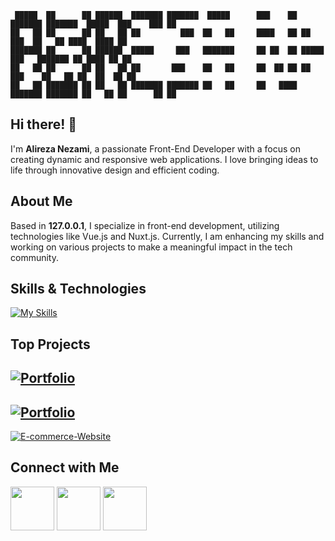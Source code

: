 ```
 █████  ██      ██ ██████  ███████ ███████  █████      ███    ██ ███████ ███████  █████  ███    ███ ██ 
██   ██ ██      ██ ██   ██ ██         ███  ██   ██     ████   ██ ██         ███  ██   ██ ████  ████ ██ 
███████ ██      ██ ██████  █████     ███   ███████     ██ ██  ██ █████     ███   ███████ ██ ████ ██ ██ 
██   ██ ██      ██ ██   ██ ██       ███    ██   ██     ██  ██ ██ ██       ███    ██   ██ ██  ██  ██ ██ 
██   ██ ███████ ██ ██   ██ ███████ ███████ ██   ██     ██   ████ ███████ ███████ ██   ██ ██      ██ ██ 
```                                                                                                       
                                                                                                       
## Hi there! 👋

I'm **Alireza Nezami**, a passionate Front-End Developer with a focus on creating dynamic and responsive web applications. I love bringing ideas to life through innovative design and efficient coding.

## About Me

Based in **127.0.0.1**, I specialize in front-end development, utilizing technologies like Vue.js and Nuxt.js. Currently, I am enhancing my skills and working on various projects to make a meaningful impact in the tech community.

## Skills & Technologies

[![My Skills](https://skillicons.dev/icons?i=js,vue,nuxtjs,tailwind&perline=8)](https://skillicons.dev)


## Top Projects

[![Portfolio](https://github-readme-stats.vercel.app/api/pin/?username=alirezanezami1&repo=Portfolio&theme=dark)](https://github.com/alirezanezami1/Portfolio)
----
[![Portfolio](https://github-readme-stats.vercel.app/api/pin/?username=alirezanezami1&repo=spotify-clone&theme=dark)](https://github.com/alirezanezami1/spotify-clone)
---
[![E-commerce-Website](https://github-readme-stats.vercel.app/api/pin/?username=alirezanezami1&repo=E-commerce-template&theme=dark)](https://github.com/alirezanezami1/E-commerce-template)



## Connect with Me


[<img src="https://img.icons8.com/?size=100&id=k4jADXhS5U1t&format=png&color=000000" style="width:70px">](https://t.me/itsarn01)
[<img src="https://img.icons8.com/?size=100&id=xLIkjgcmFOsC&format=png&color=000000" style="width:70px">](mailto:nezamialireza1022@gmail.com?subject=)
[<img src="https://img.icons8.com/?size=100&id=MR3dZdlA53te&format=png&color=000000" style="width:70px">](https://www.linkedin.com/in/alirezanezami1)
